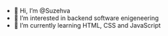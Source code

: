 - 👋 Hi, I’m @Suzehva
- 👀 I’m interested in backend software enigeneering
- 🌱 I’m currently learning HTML, CSS and JavaScript

<!---
Suzehva/Suzehva is a ✨ special ✨ repository because its `README.md` (this file) appears on your GitHub profile.
You can click the Preview link to take a look at your changes.
--->
